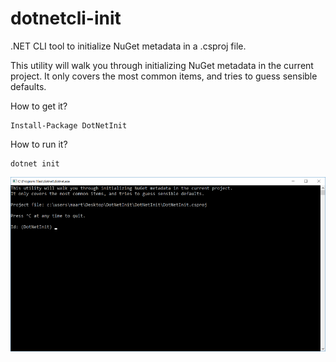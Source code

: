 # dotnetcli-init

.NET CLI tool to initialize NuGet metadata in a .csproj file.

This utility will walk you through initializing NuGet metadata in the current project. It only covers the most common items, and tries to guess sensible defaults.

How to get it?

	Install-Package DotNetInit
	
How to run it?

	dotnet init

![dotnet init](content/screenshot.png)